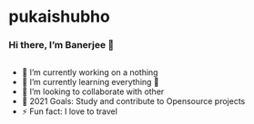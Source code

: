 # pukaishubho
### Hi there, I’m Banerjee 👋
## 
- 🔭 I’m currently working on a nothing
- 🌱 I’m currently learning everything 🤣
- 👯 I’m looking to collaborate with other
- 🥅 2021 Goals: Study and contribute to Opensource projects
- ⚡ Fun fact: I love to travel

